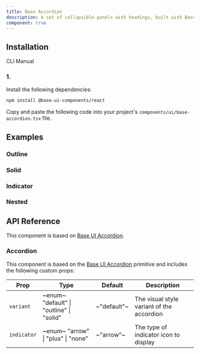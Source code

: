 ```yaml
---
title: Base Accordion
description: A set of collapsible panels with headings, built with Base UI components.
component: true
---
```


## Installation

CLI
Manual

### 1.

Install the following dependencies:

```bash
npm install @base-ui-components/react
```

Copy and paste the following code into your project's `components/ui/base-accordion.tsx` file.

## Examples

### Outline

### Solid

### Indicator

### Nested

## API Reference

This component is based on [Base UI Accordion](https://base-ui.com/react/components/accordion).

### Accordion

This component is based on the [Base UI Accordion](https://base-ui.com/react/components/accordion) primitive and includes the following custom props:

| **Prop**    | **Type**                                 | **Default** | **Description**                           |
| ----------- | ---------------------------------------- | ----------- | ----------------------------------------- |
| `variant`   | ~enum~ "default" \| "outline" \| "solid" | ~"default"~ | The visual style variant of the accordion |
| `indicator` | ~enum~ "arrow" \| "plus" \| "none"       | ~"arrow"~   | The type of indicator icon to display     |
